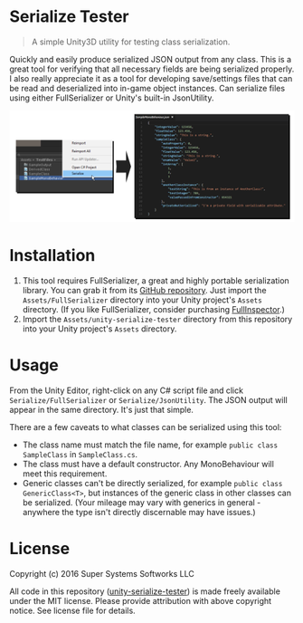 # Serialize Tester
> A simple Unity3D utility for testing class serialization.

Quickly and easily produce serialized JSON output from any class. This is a great tool for verifying that all necessary fields are being serialized properly. I also really appreciate it as a tool for developing save/settings files that can be read and deserialized into in-game object instances. Can serialize files using either FullSerializer or Unity's built-in JsonUtility.

![](https://raw.githubusercontent.com/Chaser324/unity-serialize-tester/master/sampleImage.png)

# Installation

1. This tool requires FullSerializer, a great and highly portable serialization library. You can grab it from its [GitHub repository](https://github.com/jacobdufault/fullserializer). Just import the `Assets/FullSerializer` directory into your Unity project's `Assets` directory. (If you like FullSerializer, consider purchasing [FullInspector](http://jacobdufault.github.io/fullinspector/).)
2. Import the `Assets/unity-serialize-tester` directory from this repository into your Unity project's `Assets` directory.

# Usage

From the Unity Editor, right-click on any C# script file and click `Serialize/FullSerializer` or `Serialize/JsonUtility`. The JSON output will appear in the same directory. It's just that simple.

There are a few caveats to what classes can be serialized using this tool:
* The class name must match the file name, for example `public class SampleClass` in `SampleClass.cs`.
* The class must have a default constructor. Any MonoBehaviour will meet this requirement.
* Generic classes can't be directly serialized, for example `public class GenericClass<T>`, but instances of the generic class in other classes can be serialized. (Your mileage may vary with generics in general - anywhere the type isn't directly discernable may have issues.)

# License

Copyright (c) 2016 Super Systems Softworks LLC

All code in this repository ([unity-serialize-tester](https://github.com/Chaser324/unity-serialize-tester)) is made freely available under the MIT license. Please provide attribution with above copyright notice. See license file for details.